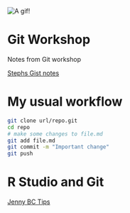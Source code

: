 ![A gif](https://media.giphy.com/media/xTiTnGeUsWOEwsGoG4/giphy.gif)!

# Git Workshop
Notes from Git workshop

[Stephs Gist notes](https://gist.github.com/MarkrJames/4cb86128333ef6c7b408ca7bd6f84df3)

# My usual workflow
```bash
git clone url/repo.git
cd repo
# make some changes to file.md
git add file.md
git commit -m "Important change"
git push
```

# R Studio and Git
[Jenny BC Tips](https://jennybc.github.io/2014-05-12-ubc/ubc-r/session2.4_github.html)


